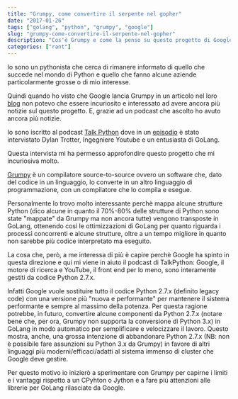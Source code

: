 ```yaml
---
title: "Grumpy, come convertire il serpente nel gopher"
date: "2017-01-26"
tags: ["golang", "python", "grumpy", "google"]
slug: "grumpy-come-convertire-il-serpente-nel-gopher"
description: "Cos'è Grumpy e come la penso su questo progetto di Google e le sue conseguenze"
categories: ["rant"]
---
```


Io sono un pythonista che cerca di rimanere informato di quello che succede nel mondo di Python e quello che fanno alcune aziende particolarmente grosse o di mio interesse.

Quindi quando ho visto che Google lancia Grumpy in un articolo nel loro [blog](https://opensource.googleblog.com/2017/01/grumpy-go-running-python.html) non potevo che essere incuriosito  e interessato ad avere ancora più notizie sul questo progetto. E, grazie ad un podcast che ascolto ho avuto ancora più notizie.

Io sono iscritto al podcast [Talk Python](https://talkpython.fm/) dove in un [episodio](https://talkpython.fm/episodes/show/95/grumpy-running-python-on-go) è stato intervistato Dylan Trotter, Ingegniere Youtube e un entusiasta di GoLang.

<!--more-->

Questa intervista mi ha permesso approfondire questo progetto che mi incuriosiva molto.

[Grumpy](https://github.com/google/grumpy) è un compilatore source-to-source ovvero un software che, dato del codice in un linguaggio, lo converte in un altro linguaggio di programmazione, con un compilatore che lo compila e esegue.

Personalmente lo trovo molto interessante perchè mappa alcune strutture Python (dico alcune in quanto il 70%-80% delle strutture di Python sono state "mappate" da Grumpy ma non ancora tutte) vengono transposte in GoLang, ottenendo così le ottimizzazioni di GoLang per quanto riguarda i processi concorrenti e alcune strutture, oltre a un tempo migliore in quanto non sarebbe più codice interpretato ma eseguito.

La cosa che, però, a me interessa di più è capire perchè Google ha spinto in questa direzione e qui mi viene in aiuto il podcast di TalkPython: Google, il motore di ricerca e YouTube, il front end per lo meno, sono interamente gestiti da codice Python 2.7.x.

Infatti Google vuole sostituire tutto il codice Python 2.7.x (definito legacy code) con una versione più "nuova e performante" per mantenere il sistema performante e sempre al massimo della potenza. Per questa ragione potrebbe, in futuro, convertire alcune componenti da Python 2.7.x (notare bene che, per ora, Grumpy non supporta la conversione di Python 3.x) in GoLang in modo automatico per semplificare e velocizzare il lavoro. Questo mostra, anche, una grossa intenzione di abbandonare Python 2.7.x (NB: non è possibile fare assunzioni su Python 3.x da Grumpy) in favore di altri linguaggi più moderni/efficaci/adatti al sistema immenso di cluster che Google deve gestire.

Per questo motivo io inizierò a sperimentare con Grumpy per capirne i limiti e i vantaggi rispetto a un CPyhton o Jython e a fare più attenzioni alle librerie per GoLang rilasciate da Google.
